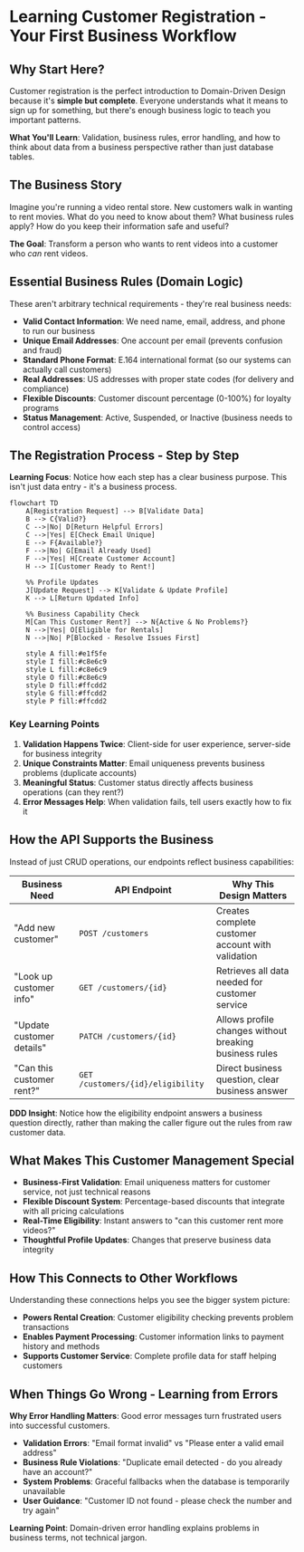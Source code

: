 # Learning Customer Registration - Your First Business Workflow

## Why Start Here?

Customer registration is the perfect introduction to Domain-Driven Design because it's **simple but complete**. Everyone understands what it means to sign up for something, but there's enough business logic to teach you important patterns.

**What You'll Learn**: Validation, business rules, error handling, and how to think about data from a business perspective rather than just database tables.

## The Business Story

Imagine you're running a video rental store. New customers walk in wanting to rent movies. What do you need to know about them? What business rules apply? How do you keep their information safe and useful?

**The Goal**: Transform a person who wants to rent videos into a customer who _can_ rent videos.

## Essential Business Rules (Domain Logic)

These aren't arbitrary technical requirements - they're real business needs:

- **Valid Contact Information**: We need name, email, address, and phone to run our business
- **Unique Email Addresses**: One account per email (prevents confusion and fraud)
- **Standard Phone Format**: E.164 international format (so our systems can actually call customers)
- **Real Addresses**: US addresses with proper state codes (for delivery and compliance)
- **Flexible Discounts**: Customer discount percentage (0-100%) for loyalty programs
- **Status Management**: Active, Suspended, or Inactive (business needs to control access)

## The Registration Process - Step by Step

**Learning Focus**: Notice how each step has a clear business purpose. This isn't just data entry - it's a business process.

```mermaid
flowchart TD
    A[Registration Request] --> B[Validate Data]
    B --> C{Valid?}
    C -->|No| D[Return Helpful Errors]
    C -->|Yes| E[Check Email Unique]
    E --> F{Available?}
    F -->|No| G[Email Already Used]
    F -->|Yes| H[Create Customer Account]
    H --> I[Customer Ready to Rent!]

    %% Profile Updates
    J[Update Request] --> K[Validate & Update Profile]
    K --> L[Return Updated Info]

    %% Business Capability Check
    M[Can This Customer Rent?] --> N{Active & No Problems?}
    N -->|Yes| O[Eligible for Rentals]
    N -->|No| P[Blocked - Resolve Issues First]

    style A fill:#e1f5fe
    style I fill:#c8e6c9
    style L fill:#c8e6c9
    style O fill:#c8e6c9
    style D fill:#ffcdd2
    style G fill:#ffcdd2
    style P fill:#ffcdd2
```

### Key Learning Points

1. **Validation Happens Twice**: Client-side for user experience, server-side for business integrity
2. **Unique Constraints Matter**: Email uniqueness prevents business problems (duplicate accounts)
3. **Meaningful Status**: Customer status directly affects business operations (can they rent?)
4. **Error Messages Help**: When validation fails, tell users exactly how to fix it

## How the API Supports the Business

Instead of just CRUD operations, our endpoints reflect business capabilities:

| Business Need             | API Endpoint                      | Why This Design Matters                                |
| ------------------------- | --------------------------------- | ------------------------------------------------------ |
| "Add new customer"        | `POST /customers`                 | Creates complete customer account with validation      |
| "Look up customer info"   | `GET /customers/{id}`             | Retrieves all data needed for customer service         |
| "Update customer details" | `PATCH /customers/{id}`           | Allows profile changes without breaking business rules |
| "Can this customer rent?" | `GET /customers/{id}/eligibility` | Direct business question, clear business answer        |

**DDD Insight**: Notice how the eligibility endpoint answers a business question directly, rather than making the caller figure out the rules from raw customer data.

## What Makes This Customer Management Special

- **Business-First Validation**: Email uniqueness matters for customer service, not just technical reasons
- **Flexible Discount System**: Percentage-based discounts that integrate with all pricing calculations
- **Real-Time Eligibility**: Instant answers to "can this customer rent more videos?"
- **Thoughtful Profile Updates**: Changes that preserve business data integrity

## How This Connects to Other Workflows

Understanding these connections helps you see the bigger system picture:

- **Powers Rental Creation**: Customer eligibility checking prevents problem transactions
- **Enables Payment Processing**: Customer information links to payment history and methods
- **Supports Customer Service**: Complete profile data for staff helping customers

## When Things Go Wrong - Learning from Errors

**Why Error Handling Matters**: Good error messages turn frustrated users into successful customers.

- **Validation Errors**: "Email format invalid" vs "Please enter a valid email address"
- **Business Rule Violations**: "Duplicate email detected - do you already have an account?"
- **System Problems**: Graceful fallbacks when the database is temporarily unavailable
- **User Guidance**: "Customer ID not found - please check the number and try again"

**Learning Point**: Domain-driven error handling explains problems in business terms, not technical jargon.
